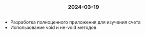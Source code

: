 <h3 style="text-align: center; padding-bottom: 14px">2024-03-19</h3>

* Разработка полноценного приложения для изучения счета 
* Использование void и не-void методов
